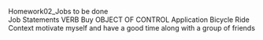 Homework02_Jobs to be done                                                                                                                                                        
Job Statements
VERB                 Buy 
OBJECT OF CONTROL    Application Bicycle Ride
Context              motivate myself and have a good time along with a group of friends
